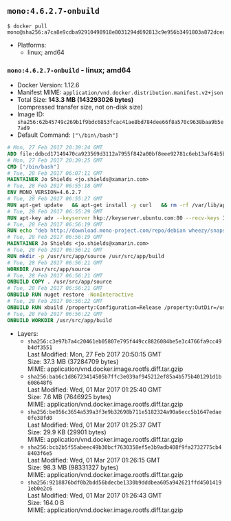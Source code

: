 ## `mono:4.6.2.7-onbuild`

```console
$ docker pull mono@sha256:a7ca8e9cdba92910498918e8031294d692813c9e956b3491803a872dceadbc0a
```

-	Platforms:
	-	linux; amd64

### `mono:4.6.2.7-onbuild` - linux; amd64

-	Docker Version: 1.12.6
-	Manifest MIME: `application/vnd.docker.distribution.manifest.v2+json`
-	Total Size: **143.3 MB (143293026 bytes)**  
	(compressed transfer size, not on-disk size)
-	Image ID: `sha256:62b45749c269b1f9bdc6853fcac41ae8bd784dee66f8a570c9638baa9b5e7ad9`
-	Default Command: `["\/bin\/bash"]`

```dockerfile
# Mon, 27 Feb 2017 20:39:24 GMT
ADD file:ddbcd17149470ca923569d3112a7955f842a00bf8eee92781c6eb13af64b5b82 in / 
# Mon, 27 Feb 2017 20:39:25 GMT
CMD ["/bin/bash"]
# Tue, 28 Feb 2017 06:07:11 GMT
MAINTAINER Jo Shields <jo.shields@xamarin.com>
# Tue, 28 Feb 2017 06:55:18 GMT
ENV MONO_VERSION=4.6.2.7
# Tue, 28 Feb 2017 06:55:27 GMT
RUN apt-get update   && apt-get install -y curl   && rm -rf /var/lib/apt/lists/*
# Tue, 28 Feb 2017 06:55:29 GMT
RUN apt-key adv --keyserver hkp://keyserver.ubuntu.com:80 --recv-keys 3FA7E0328081BFF6A14DA29AA6A19B38D3D831EF
# Tue, 28 Feb 2017 06:56:19 GMT
RUN echo "deb http://download.mono-project.com/repo/debian wheezy/snapshots/$MONO_VERSION main" > /etc/apt/sources.list.d/mono-xamarin.list   && apt-get update   && apt-get install -y binutils mono-devel ca-certificates-mono fsharp mono-vbnc nuget referenceassemblies-pcl   && rm -rf /var/lib/apt/lists/* /tmp/*
# Tue, 28 Feb 2017 06:56:19 GMT
MAINTAINER Jo Shields <jo.shields@xamarin.com>
# Tue, 28 Feb 2017 06:56:21 GMT
RUN mkdir -p /usr/src/app/source /usr/src/app/build
# Tue, 28 Feb 2017 06:56:21 GMT
WORKDIR /usr/src/app/source
# Tue, 28 Feb 2017 06:56:21 GMT
ONBUILD COPY . /usr/src/app/source
# Tue, 28 Feb 2017 06:56:21 GMT
ONBUILD RUN nuget restore -NonInteractive
# Tue, 28 Feb 2017 06:56:22 GMT
ONBUILD RUN xbuild /property:Configuration=Release /property:OutDir=/usr/src/app/build/
# Tue, 28 Feb 2017 06:56:22 GMT
ONBUILD WORKDIR /usr/src/app/build
```

-	Layers:
	-	`sha256:c3e97b7a4c20461eb05807e795f449cc8826084be5e3c4766fa9cc49b4df3551`  
		Last Modified: Mon, 27 Feb 2017 20:50:15 GMT  
		Size: 37.3 MB (37284709 bytes)  
		MIME: application/vnd.docker.image.rootfs.diff.tar.gzip
	-	`sha256:bab6c1d86723414505b7ffc3e039af945212ef85a4b575b401291d1b608648f6`  
		Last Modified: Wed, 01 Mar 2017 01:25:40 GMT  
		Size: 7.6 MB (7646925 bytes)  
		MIME: application/vnd.docker.image.rootfs.diff.tar.gzip
	-	`sha256:be056c3654a539a3f3e9b32698b711e5182324a90a6ecc5b1647edae0fe38fd0`  
		Last Modified: Wed, 01 Mar 2017 01:25:37 GMT  
		Size: 29.9 KB (29901 bytes)  
		MIME: application/vnd.docker.image.rootfs.diff.tar.gzip
	-	`sha256:bcb2b5f55abeec49b30bcf7630358ef5e3b9adb408f9fa2732775cb48403f6e5`  
		Last Modified: Wed, 01 Mar 2017 01:26:15 GMT  
		Size: 98.3 MB (98331327 bytes)  
		MIME: application/vnd.docker.image.rootfs.diff.tar.gzip
	-	`sha256:9218876bdf0b2bdd56bdecbe1330b9dddbea605a942621ffd45014191eb0e2c6`  
		Last Modified: Wed, 01 Mar 2017 01:26:43 GMT  
		Size: 164.0 B  
		MIME: application/vnd.docker.image.rootfs.diff.tar.gzip
